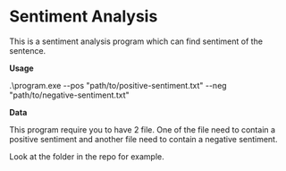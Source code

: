 # Sentiment Analysis

This is a sentiment analysis program which can find sentiment of the sentence.

**Usage**

.\program.exe --pos "path/to/positive-sentiment.txt" --neg "path/to/negative-sentiment.txt"

**Data**

This program require you to have 2 file. One of the file need to contain a positive sentiment and
another file need to contain a negative sentiment.

Look at the folder in the repo for example.



